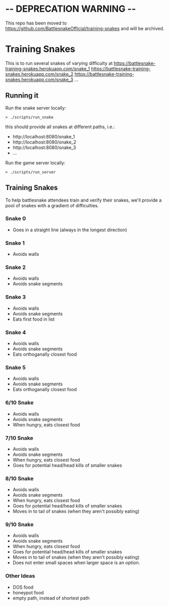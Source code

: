 # -- DEPRECATION WARNING --
This repo has been moved to https://github.com/BattlesnakeOfficial/training-snakes and will be archived.


# Training Snakes

This is to run several snakes of varying difficulty at 
https://battlesnake-training-snakes.herokuapp.com/snake_1
https://battlesnake-training-snakes.herokuapp.com/snake_2
https://battlesnake-training-snakes.herokuapp.com/snake_3
...

## Running it
Run the snake server locally:
```
> ./scripts/run_snake
```
this should provide all snakes at different paths, i.e.:
- http://localhost:8080/snake_1
- http://localhost:8080/snake_2
- http://localhost:8080/snake_3
- ...

Run the game server locally:
```
> ./scripts/run_server
```

## Training Snakes
To help battlesnake attendees train and verify their snakes, we'll provide a pool of snakes with a gradient of difficulties.

### Snake 0
- Goes in a straight line (always in the longest direction)

### Snake 1
- Avoids walls

### Snake 2
- Avoids walls
- Avoids snake segments

### Snake 3
- Avoids walls
- Avoids snake segments
- Eats first food in list

### Snake 4
- Avoids walls
- Avoids snake segments
- Eats orthoganally closest food

### Snake 5
- Avoids walls
- Avoids snake segments
- Eats orthoganally closest food

### 6/10 Snake
- Avoids walls
- Avoids snake segments
- When hungry, eats closest food

### 7/10 Snake
- Avoids walls
- Avoids snake segments
- When hungry, eats closest food
- Goes for potential head/head kills of smaller snakes

### 8/10 Snake
- Avoids walls
- Avoids snake segments
- When hungry, eats closest food
- Goes for potential head/head kills of smaller snakes
- Moves in to tail of snakes (when they aren't possibly eating)

### 9/10 Snake
- Avoids walls
- Avoids snake segments
- When hungry, eats closest food
- Goes for potential head/head kills of smaller snakes
- Moves in to tail of snakes (when they aren't possibly eating)
- Does not enter small spaces when larger space is an option.

### Other Ideas
- DOS food
- honeypot food
- empty path, instead of shortest path
